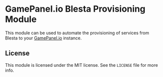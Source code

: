 GamePanel.io Blesta Provisioning Module
=======================================

This module can be used to automate the provisioning of services from Blesta
 to your [GamePanel.io](https://gamepanel.io) instance.

## License

This module is licensed under the MIT license. See the `LICENSE` file for
 more info.
